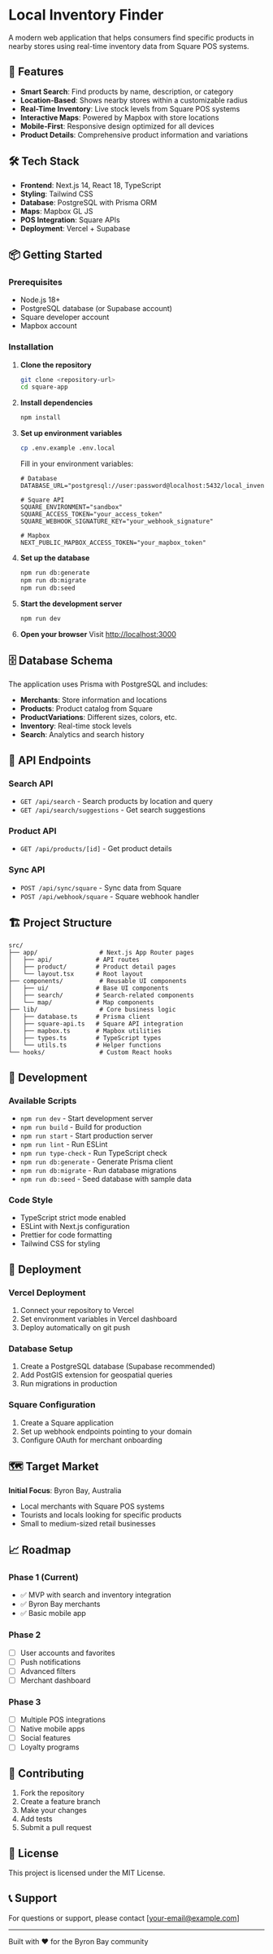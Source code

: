 # Local Inventory Finder

A modern web application that helps consumers find specific products in nearby stores using real-time inventory data from Square POS systems.

## 🚀 Features

- **Smart Search**: Find products by name, description, or category
- **Location-Based**: Shows nearby stores within a customizable radius
- **Real-Time Inventory**: Live stock levels from Square POS systems
- **Interactive Maps**: Powered by Mapbox with store locations
- **Mobile-First**: Responsive design optimized for all devices
- **Product Details**: Comprehensive product information and variations

## 🛠️ Tech Stack

- **Frontend**: Next.js 14, React 18, TypeScript
- **Styling**: Tailwind CSS
- **Database**: PostgreSQL with Prisma ORM
- **Maps**: Mapbox GL JS
- **POS Integration**: Square APIs
- **Deployment**: Vercel + Supabase

## 📦 Getting Started

### Prerequisites

- Node.js 18+
- PostgreSQL database (or Supabase account)
- Square developer account
- Mapbox account

### Installation

1. **Clone the repository**
   ```bash
   git clone <repository-url>
   cd square-app
   ```

2. **Install dependencies**
   ```bash
   npm install
   ```

3. **Set up environment variables**
   ```bash
   cp .env.example .env.local
   ```
   
   Fill in your environment variables:
   ```env
   # Database
   DATABASE_URL="postgresql://user:password@localhost:5432/local_inventory"
   
   # Square API
   SQUARE_ENVIRONMENT="sandbox"
   SQUARE_ACCESS_TOKEN="your_access_token"
   SQUARE_WEBHOOK_SIGNATURE_KEY="your_webhook_signature"
   
   # Mapbox
   NEXT_PUBLIC_MAPBOX_ACCESS_TOKEN="your_mapbox_token"
   ```

4. **Set up the database**
   ```bash
   npm run db:generate
   npm run db:migrate
   npm run db:seed
   ```

5. **Start the development server**
   ```bash
   npm run dev
   ```

6. **Open your browser**
   Visit [http://localhost:3000](http://localhost:3000)

## 🗄️ Database Schema

The application uses Prisma with PostgreSQL and includes:

- **Merchants**: Store information and locations
- **Products**: Product catalog from Square
- **ProductVariations**: Different sizes, colors, etc.
- **Inventory**: Real-time stock levels
- **Search**: Analytics and search history

## 🔌 API Endpoints

### Search API
- `GET /api/search` - Search products by location and query
- `GET /api/search/suggestions` - Get search suggestions

### Product API
- `GET /api/products/[id]` - Get product details

### Sync API
- `POST /api/sync/square` - Sync data from Square
- `POST /api/webhook/square` - Square webhook handler

## 🏗️ Project Structure

```
src/
├── app/                 # Next.js App Router pages
│   ├── api/            # API routes
│   ├── product/        # Product detail pages
│   └── layout.tsx      # Root layout
├── components/          # Reusable UI components
│   ├── ui/             # Base UI components
│   ├── search/         # Search-related components
│   └── map/            # Map components
├── lib/                 # Core business logic
│   ├── database.ts     # Prisma client
│   ├── square-api.ts   # Square API integration
│   ├── mapbox.ts       # Mapbox utilities
│   ├── types.ts        # TypeScript types
│   └── utils.ts        # Helper functions
└── hooks/               # Custom React hooks
```

## 🧪 Development

### Available Scripts

- `npm run dev` - Start development server
- `npm run build` - Build for production
- `npm run start` - Start production server
- `npm run lint` - Run ESLint
- `npm run type-check` - Run TypeScript check
- `npm run db:generate` - Generate Prisma client
- `npm run db:migrate` - Run database migrations
- `npm run db:seed` - Seed database with sample data

### Code Style

- TypeScript strict mode enabled
- ESLint with Next.js configuration
- Prettier for code formatting
- Tailwind CSS for styling

## 🚀 Deployment

### Vercel Deployment

1. Connect your repository to Vercel
2. Set environment variables in Vercel dashboard
3. Deploy automatically on git push

### Database Setup

1. Create a PostgreSQL database (Supabase recommended)
2. Add PostGIS extension for geospatial queries
3. Run migrations in production

### Square Configuration

1. Create a Square application
2. Set up webhook endpoints pointing to your domain
3. Configure OAuth for merchant onboarding

## 🗺️ Target Market

**Initial Focus**: Byron Bay, Australia
- Local merchants with Square POS systems
- Tourists and locals looking for specific products
- Small to medium-sized retail businesses

## 📈 Roadmap

### Phase 1 (Current)
- ✅ MVP with search and inventory integration
- ✅ Byron Bay merchants
- ✅ Basic mobile app

### Phase 2
- [ ] User accounts and favorites
- [ ] Push notifications
- [ ] Advanced filters
- [ ] Merchant dashboard

### Phase 3
- [ ] Multiple POS integrations
- [ ] Native mobile apps
- [ ] Social features
- [ ] Loyalty programs

## 🤝 Contributing

1. Fork the repository
2. Create a feature branch
3. Make your changes
4. Add tests
5. Submit a pull request

## 📄 License

This project is licensed under the MIT License.

## 📞 Support

For questions or support, please contact [your-email@example.com]

---

Built with ❤️ for the Byron Bay community

